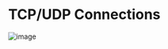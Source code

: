# TCP/UDP Connections

![image](https://github.com/user-attachments/assets/b57cc232-4b6f-485a-837a-ba3d84c0bd55)
